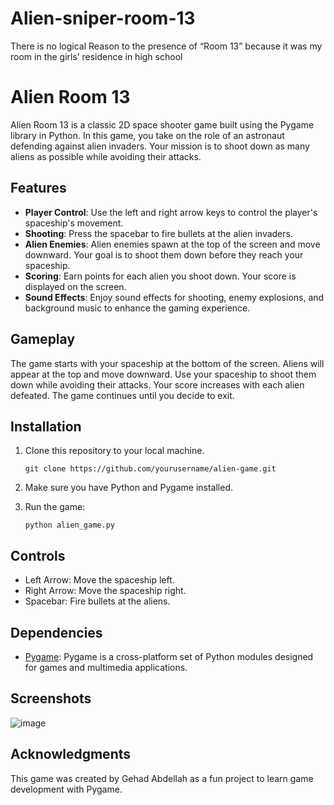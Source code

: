 # Alien-sniper-room-13
There is no logical Reason to the presence of “Room 13” because it was my room in the girls’ residence in high school
# Alien Room 13

Alien Room 13 is a classic 2D space shooter game built using the Pygame library in Python. In this game, you take on the role of an astronaut defending against alien invaders. Your mission is to shoot down as many aliens as possible while avoiding their attacks.

## Features

- **Player Control**: Use the left and right arrow keys to control the player's spaceship's movement.
- **Shooting**: Press the spacebar to fire bullets at the alien invaders.
- **Alien Enemies**: Alien enemies spawn at the top of the screen and move downward. Your goal is to shoot them down before they reach your spaceship.
- **Scoring**: Earn points for each alien you shoot down. Your score is displayed on the screen.
- **Sound Effects**: Enjoy sound effects for shooting, enemy explosions, and background music to enhance the gaming experience.

## Gameplay

The game starts with your spaceship at the bottom of the screen. Aliens will appear at the top and move downward. Use your spaceship to shoot them down while avoiding their attacks. Your score increases with each alien defeated. The game continues until you decide to exit.

## Installation

1. Clone this repository to your local machine.
   ```shell
   git clone https://github.com/yourusername/alien-game.git
   ```

2. Make sure you have Python and Pygame installed.

3. Run the game:
   ```shell
   python alien_game.py
   ```

## Controls

- Left Arrow: Move the spaceship left.
- Right Arrow: Move the spaceship right.
- Spacebar: Fire bullets at the aliens.

## Dependencies

- [Pygame](https://www.pygame.org/): Pygame is a cross-platform set of Python modules designed for games and multimedia applications.

## Screenshots

![image](https://github.com/Gehad1234/Alien-sniper-room-13/assets/118883773/a5b42b12-e612-4f98-a81e-63d7486d3e84)

## Acknowledgments

This game was created by Gehad Abdellah as a fun project to learn game development with Pygame.
